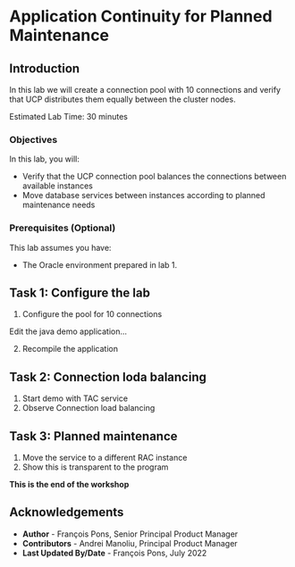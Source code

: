 # Application Continuity for Planned Maintenance

## Introduction

In this lab we will create a connection pool with 10 connections and verify that UCP distributes them equally between the cluster nodes.

Estimated Lab Time: 30 minutes


### Objectives

In this lab, you will:

* Verify that the UCP connection pool balances the connections between available instances
* Move database services between instances according to planned maintenance needs

### Prerequisites (Optional)

This lab assumes you have:
* The Oracle environment prepared in lab 1.


## Task 1: Configure the lab

1. Configure the pool for 10 connections

Edit the java demo application...

2. Recompile the application


## Task 2: Connection loda balancing

1. Start demo with TAC service
2. Observe Connection load balancing


## Task 3: Planned maintenance

1. Move the service to a different RAC instance
2. Show this is transparent to the program


**This is the end of the workshop**


## Acknowledgements
* **Author** - François Pons, Senior Principal Product Manager
* **Contributors** - Andrei Manoliu, Principal Product Manager
* **Last Updated By/Date** - François Pons, July 2022
